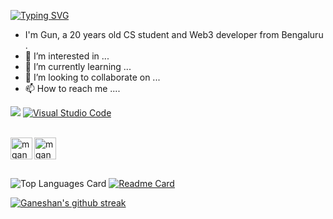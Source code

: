 [![Typing SVG](https://readme-typing-svg.demolab.com?font=Fira+Code&pause=1000&width=435&lines=Hello+%2C;I'm+Ganeshan+M)](https://git.io/typing-svg)
- I'm Gun, a 20 years old CS student and Web3 developer from Bengaluru .
- 👀 I’m interested in ...
- 🌱 I’m currently learning ...
- 💞️ I’m looking to collaborate on ...
- 📫 How to reach me ....

![](https://komarev.com/ghpvc/?username=mganeshan29&color=green)
[![Visual Studio Code](https://img.shields.io/badge/--007ACC?logo=visual%20studio%20code&logoColor=ffffff)](https://code.visualstudio.com/)

 <br>
  <a href="https://www.instagram.com/gun_029/">
    <img align="left" alt="mganeshan29 | Instagram" width="35px" src="https://github.com/TheDudeThatCode/TheDudeThatCode/blob/master/Assets/Instagram.svg" />
  </a>
  <a href="mailto:ganeshanmadesh36@outlook.com">
    <img align="left" alt="mganeshan29 | Gmail" width="35px" src="https://github.com/TheDudeThatCode/TheDudeThatCode/blob/master/Assets/Gmail.svg" />
  </a>
<br><br><br>
<!---
mganeshan29/mganeshan29 is a ✨ special ✨ repository because its `README.md` (this file) appears on your GitHub profile.
You can click the Preview link to take a look at your changes.
--->

![Top Languages Card](https://github-readme-stats.vercel.app/api/top-langs/?username=mganeshan29&layout=compact)
[![Readme Card](https://github-readme-stats.vercel.app/api/pin/?username=mganeshan29&repo=nft_marketplace)](https://github.com/mganeshan29/nft_marketplace)

[![Ganeshan's github streak](https://github-readme-streak-stats.herokuapp.com/?user=mganeshan29)](https://github.com/DenverCoder1/github-readme-streak-stats)
